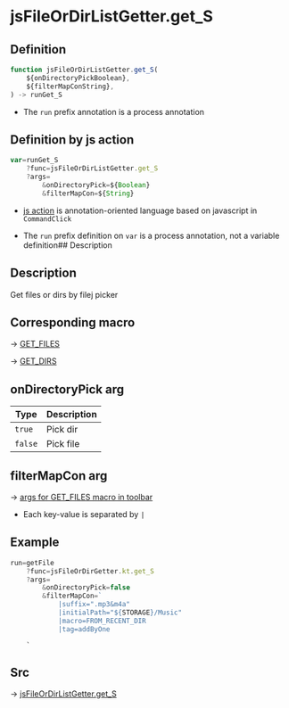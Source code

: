 # jsFileOrDirListGetter.get_S

## Definition

```js.js
function jsFileOrDirListGetter.get_S(
	${onDirectoryPickBoolean},
	${filterMapConString},
) -> runGet_S
```

- The `run` prefix annotation is a process annotation
## Definition by js action

```js.js
var=runGet_S
	?func=jsFileOrDirListGetter.get_S
	?args=
		&onDirectoryPick=${Boolean}
		&filterMapCon=${String}
```

- [js action](#) is annotation-oriented language based on javascript in `CommandClick`

- The `run` prefix definition on `var` is a process annotation, not a variable definition## Description

## Description

Get files or dirs by filej picker

## Corresponding macro

-> [GET_FILES](https://github.com/puutaro/CommandClick/blob/master/md/developer/js_action/js_action_macro_for_toolbar.md#get_files)

-> [GET_DIRS](https://github.com/puutaro/CommandClick/blob/master/md/developer/js_action/js_action_macro_for_toolbar.md#get_dirs)

## onDirectoryPick arg

| Type        | Description                               |
|-------------|------------------------------------------|
| `true` | Pick dir |
| `false` | Pick file |

## filterMapCon arg

-> [args for GET_FILES macro in toolbar](https://github.com/puutaro/CommandClick/blob/master/md/developer/js_action/js_action_macro_for_toolbar.md#args-for-get_files)

- Each key-value is separated by `|`

## Example

```js.js
run=getFile
    ?func=jsFileOrDirGetter.kt.get_S
    ?args=
        &onDirectoryPick=false
        &filterMapCon=`
            |suffix=".mp3&m4a"
            |initialPath="${STORAGE}/Music"
            |macro=FROM_RECENT_DIR
            |tag=addByOne
```
        `


## Src

-> [jsFileOrDirListGetter.get_S](https://github.com/puutaro/CommandClick/blob/master/app/src/main/java/com/puutaro/commandclick/fragment_lib/terminal_fragment/js_interface/toolbar/JsFileOrDirListGetter.kt#L21)


